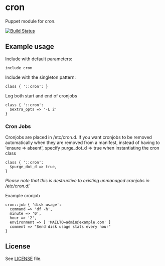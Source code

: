 # cron

Puppet module for cron.

[![Build Status](https://travis-ci.org/butlern/puppet-cron.png)](https://travis-ci.org/butlern/puppet-cron)

## Example usage

Include with default parameters:
```puppet
include cron
```

Include with the singleton pattern:
```puppet
class { '::cron': }
```

Log both start and end of cronjobs
```puppet
class { '::cron':
  $extra_opts => '-L 2'
}
```

### Cron Jobs

Cronjobs are placed in /etc/cron.d. If you want cronjobs to be removed
automatically when they are removed from a manifest, instead of having
to 'ensure => absent', specify purge_dot_d => true when instantiating
the cron class

```puppet
class { '::cron':
  $purge_dot_d => true,
}
```

*Please note that this is destructive to existing unmanaged cronjobs in
/etc/cron.d!*

Example cronjob
```puppet
cron::job { 'disk usage':
  command => 'df -h',
  minute => '0',
  hour => '2',
  environment => [ 'MAILTO=admin@example.com' ]
  comment => "Send disk usage stats every hour"
}
```

## License

See [LICENSE](LICENSE) file.
